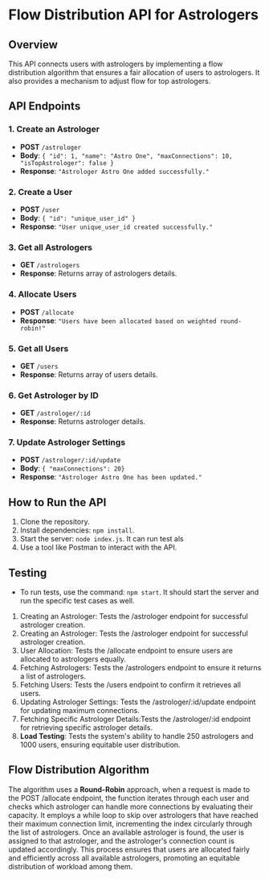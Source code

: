# Flow Distribution API for Astrologers

## Overview
This API connects users with astrologers by implementing a flow distribution algorithm that ensures a fair allocation of users to astrologers. It also provides a mechanism to adjust flow for top astrologers.

## API Endpoints

### 1. Create an Astrologer
- **POST** `/astrologer`
- **Body**: `{ "id": 1, "name": "Astro One", "maxConnections": 10, "isTopAstrologer": false }`
- **Response**: `"Astrologer Astro One added successfully."`

### 2. Create a User
- **POST** `/user`
- **Body**: `{ "id": "unique_user_id" }`
- **Response**: `"User unique_user_id created successfully."`

### 3. Get all Astrologers
- **GET** `/astrologers`
- **Response**: Returns array of astrologers details.

### 4. Allocate Users
- **POST** `/allocate`
- **Response**: `"Users have been allocated based on weighted round-robin!"`

### 5. Get all Users
- **GET** `/users`
- **Response**: Returns array of users details.

### 6. Get Astrologer by ID
- **GET** `/astrologer/:id`
- **Response**: Returns astrologer details.

### 7. Update Astrologer Settings
- **POST** `/astrologer/:id/update`
- **Body**: `{ "maxConnections": 20}`
- **Response**: `"Astrologer Astro One has been updated."`

## How to Run the API
1. Clone the repository.
2. Install dependencies: `npm install`.
3. Start the server: `node index.js`. It can run test als
4. Use a tool like Postman to interact with the API.

## Testing
- To run tests, use the command: `npm start`. It should start the server and run the specific test cases as well.

1. Creating an Astrologer: Tests the /astrologer endpoint for successful astrologer creation.
2. Creating an Astrologer: Tests the /astrologer endpoint for successful astrologer creation.
3. User Allocation: Tests the /allocate endpoint to ensure users are allocated to astrologers equally.
4. Fetching Astrologers: Tests the /astrologers endpoint to ensure it returns a list of astrologers.
5. Fetching Users: Tests the /users endpoint to confirm it retrieves all users.
6. Updating Astrologer Settings: Tests the /astrologer/:id/update endpoint for updating maximum connections.
7. Fetching Specific Astrologer Details:Tests the /astrologer/:id endpoint for retrieving specific astrologer details.
8. **Load Testing**: Tests the system's ability to handle 250 astrologers and 1000 users, ensuring equitable user distribution.

## Flow Distribution Algorithm
The algorithm uses a **Round-Robin** approach, when a request is made to the POST /allocate endpoint, the function iterates through each user and checks which astrologer can handle more connections by evaluating their capacity. It employs a while loop to skip over astrologers that have reached their maximum connection limit, incrementing the index circularly through the list of astrologers. Once an available astrologer is found, the user is assigned to that astrologer, and the astrologer's connection count is updated accordingly. This process ensures that users are allocated fairly and efficiently across all available astrologers, promoting an equitable distribution of workload among them.
